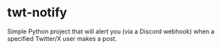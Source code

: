 # twt-notify
Simple Python project that will alert you (via a Discord webhook) when a specified Twitter/X user makes a post.
